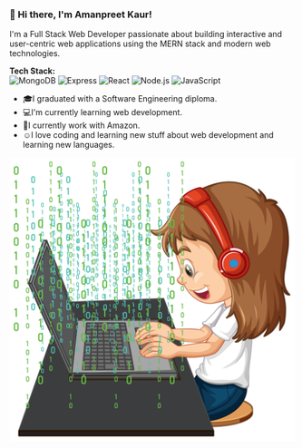### 👋 Hi there, I'm Amanpreet Kaur!
I'm a Full Stack Web Developer passionate about building interactive and user-centric web applications using the MERN stack and modern web technologies.

**Tech Stack:**  
![MongoDB](https://img.shields.io/badge/MongoDB-4EA94B?style=flat&logo=mongodb&logoColor=white)
![Express](https://img.shields.io/badge/Express.js-000000?style=flat&logo=express&logoColor=white)
![React](https://img.shields.io/badge/React-61DAFB?style=flat&logo=react&logoColor=black)
![Node.js](https://img.shields.io/badge/Node.js-339933?style=flat&logo=nodedotjs&logoColor=white)
![JavaScript](https://img.shields.io/badge/JavaScript-F7DF1E?style=flat&logo=javascript&logoColor=black)

- 🎓I graduated with a Software Engineering diploma.
- 💻I'm currently learning web development.
- 💼I currently work with Amazon.
- ☺️I love coding and learning new stuff about web development and learning new languages.
 <!-- ![cute girl coding](np9f_leld_220705.jpg)-->
 <img src="np9f_leld_220705.jpg" height="500px" alt="cute girl coding">
